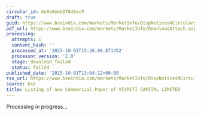 ```yaml
---
circular_id: de0a0ebb07849ac9
draft: true
guid: https://www.bseindia.com/markets/MarketInfo/DispNoticesNCirculars.aspx?Noticeid={9370D468-9815-49BD-BEE4-74A8932D4F39}&noticeno=20251001-65&dt=10/01/2025&icount=65&totcount=74&flag=0
pdf_url: https://www.bseindia.com/markets/MarketInfo/DownloadAttach.aspx?id=20251001-65&attachedId=
processing:
  attempts: 1
  content_hash: ''
  processed_at: '2025-10-01T15:26:08.871452'
  processor_version: '2.0'
  stage: download_failed
  status: failed
published_date: '2025-10-01T13:04:12+00:00'
rss_url: https://www.bseindia.com/markets/MarketInfo/DispNoticesNCirculars.aspx?Noticeid={9370D468-9815-49BD-BEE4-74A8932D4F39}&noticeno=20251001-65&dt=10/01/2025&icount=65&totcount=74&flag=0
source: bse
title: Listing of new Commercial Paper of VIVRITI CAPITAL LIMITED
---
```


Processing in progress...